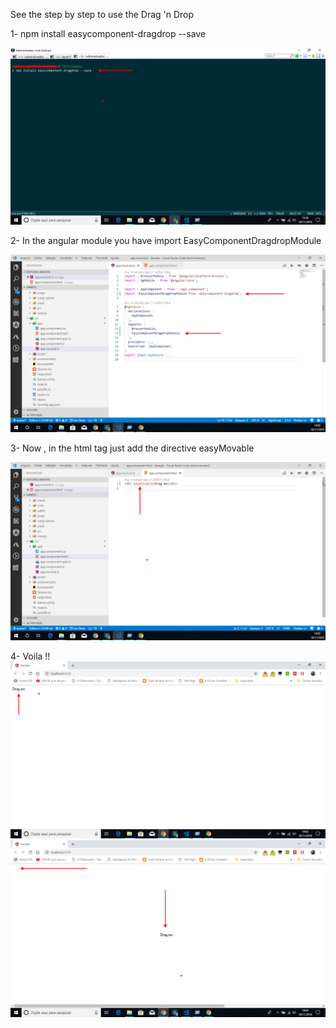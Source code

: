

See the step by step to use the Drag 'n Drop


1- npm install easycomponent-dragdrop --save
 
![Screenshot](documentation/1-step.png)

2- In the angular module you have import EasyComponentDragdropModule

![Screenshot](documentation/2-step.png)

3- Now , in the html tag just add the directive easyMovable 

![Screenshot](documentation/3-step.png)

4- Voila !!
![Screenshot](documentation/4-step.png)
![Screenshot](documentation/5-step.png)
